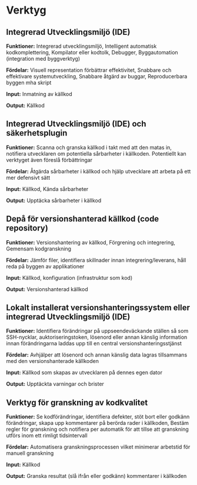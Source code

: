 # Verktyg

  
## Integrerad Utvecklingsmiljö (IDE)
**Funktioner:**
Integrerad utvecklingsmiljö, Intelligent automatisk kodkomplettering, Kompilator eller kodtolk, Debugger, Byggautomation (integration med byggverktyg)

**Fördelar:**
Visuell representation förbättrar effektivitet, Snabbare och effektivare systemutveckling, Snabbare åtgärd av buggar, Reproducerbara byggen mha skript

**Input:**
Inmatning av källkod 

**Output:**
Källkod

  
## Integrerad Utvecklingsmiljö (IDE) och säkerhetsplugin
**Funktioner:**
Scanna och granska källkod i takt med att den matas in, notifiera utvecklaren om potentiella sårbarheter i källkoden. Potentiellt kan verktyget även föreslå förbättringar

**Fördelar:**
Åtgärda sårbarheter i källkod och hjälp utvecklare att arbeta på ett mer defensivt sätt

**Input:**
Källkod, Kända sårbarheter

**Output:**
Upptäcka sårbarheter i källkod

  
## Depå för versionshanterad källkod (code repository)
**Funktioner:**
Versionshantering av källkod, Förgrening och integrering, Gemensam kodgranskning

**Fördelar:**
Jämför filer, identifiera skillnader innan integrering/leverans, håll reda på byggen av applikationer

**Input:**
Källkod, konfiguration (infrastruktur som kod)

**Output:**
Versionshanterad källkod

  
## Lokalt installerat versionshanteringssystem eller integrerad Utvecklingsmiljö (IDE)
**Funktioner:**
Identifiera förändringar på uppseendeväckande ställen så som SSH-nycklar, auktoriseringstoken, lösenord eller annan känslig information innan förändringarna laddas upp till en central versionshanteringsstjänst

**Fördelar:**
Avhjälper att lösenord och annan känslig data lagras tillsammans med den versionshanterade källkoden

**Input:**
Källkod som skapas av utvecklaren på dennes egen dator 

**Output:**
Upptäckta varningar och brister

  
## Verktyg för granskning av kodkvalitet
**Funktioner:**
Se kodförändringar, identifiera defekter, stöt bort eller godkänn förändringar, skapa upp kommentarer på berörda rader i källkoden, Bestäm regler för granskning och notifiera per automatik för att tillse att granskning utförs inom ett rimligt tidsintervall

**Fördelar:**
Automatisera granskningsprocessen vilket minimerar arbetstid för manuell granskning

**Input:**
Källkod

**Output:**
Granska resultat (slå ifrån eller godkänn) kommentarer i källkoden